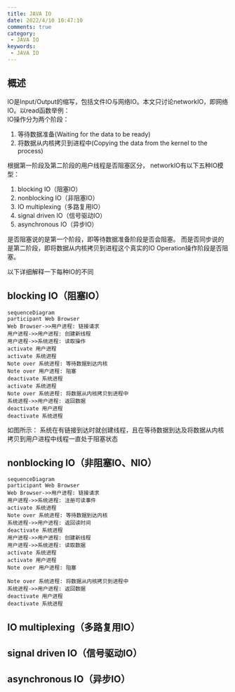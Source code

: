 ```yaml
---
title: JAVA IO
date: 2022/4/10 10:47:10
comments: true
category:
 - JAVA IO
keywords:
 - JAVA IO
---
```

## 概述
IO是Input/Output的缩写，包括文件IO与网络IO。本文只讨论networkIO，即网络IO。以read函数举例：  
IO操作分为两个阶段：
1. 等待数据准备(Waiting for the data to be ready)
2. 将数据从内核拷贝到进程中(Copying the data from the kernel to the process)

根据第一阶段及第二阶段的用户线程是否阻塞区分， networkIO有以下五种IO模型：
1. blocking IO（阻塞IO）
2. nonblocking IO（非阻塞IO）
3. IO multiplexing（多路复用IO）
4. signal driven IO（信号驱动IO）
5. asynchronous IO（异步IO）

是否阻塞说的是第一个阶段，即等待数据准备阶段是否会阻塞。
而是否同步说的是第二阶段，即将数据从内核拷贝到进程这个真实的IO Operation操作阶段是否阻塞。

以下详细解释一下每种IO的不同
## blocking IO（阻塞IO）
```mermaid
sequenceDiagram
participant Web Browser
Web Browser->>用户进程: 链接请求
用户进程->>用户进程: 创建新线程
用户进程->>系统进程: 读取操作
activate 用户进程
activate 系统进程
Note over 系统进程: 等待数据到达内核
Note over 用户进程: 阻塞
deactivate 系统进程
activate 系统进程
Note over 系统进程: 将数据从内核拷贝到进程中
系统进程->>用户进程: 返回数据
deactivate 用户进程
deactivate 系统进程
```
如图所示：
系统在有链接到达时就创建线程，且在等待数据到达及将数据从内核拷贝到用户进程中线程一直处于阻塞状态
## nonblocking IO（非阻塞IO、NIO）
```mermaid
sequenceDiagram
participant Web Browser
Web Browser->>用户进程: 链接请求
用户进程->>系统进程: 注册可读事件
activate 系统进程
Note over 系统进程: 等待数据到达内核
系统进程->>用户进程: 返回读时间
deactivate 系统进程
用户进程->>用户进程: 创建新线程
用户进程->>系统进程: 读取数据
activate 系统进程
activate 用户进程
Note over 用户进程: 阻塞

Note over 系统进程: 将数据从内核拷贝到进程中
系统进程->>用户进程: 返回数据
deactivate 用户进程
deactivate 系统进程
```

## IO multiplexing（多路复用IO）
## signal driven IO（信号驱动IO）
## asynchronous IO（异步IO）

